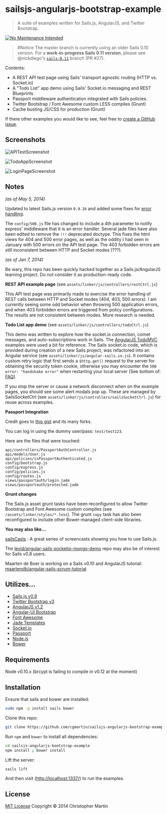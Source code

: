 # sailsjs-angularjs-bootstrap-example #

> A suite of examples written for Sails.js, AngularJS, and Twitter Bootstrap.

[![No Maintenance Intended](http://unmaintained.tech/badge.svg)](http://unmaintained.tech/)

> #Notice
> The master branch is currently using an older Sails 0.10 version. For a **work-in-progress Sails 0.11 version**, please see @nickdiego's [`sails-0.11`](https://github.com/cgmartin/sailsjs-angularjs-bootstrap-example/tree/sails-0.11) branch (PR #27).

Contents:

- A REST API test page using Sails' transport agnostic routing (HTTP vs. Socket.io)
- A "Todo List" app demo using Sails' Socket.io messaging and REST Blueprints
- Passport middleware authentication integrated with Sails policies.
- Twitter Bootstrap / Font Awesome custom LESS compiles (Grunt)
- Cache busting JS/CSS for production (Grunt)

If there other examples you would like to see, feel free to
[create a GitHub issue](https://github.com/cgmartin/sailsjs-angularjs-bootstrap-example/issues/new).

## Screenshots ##

![APITestScreenshot](https://github.com/cgmartin/sailsjs-angularjs-bootstrap-example/raw/master/screenshots/APITestScreenshot.png)

![TodoAppScreenshot](https://github.com/cgmartin/sailsjs-angularjs-bootstrap-example/raw/master/screenshots/TodoAppScreenshot.png)

![LoginPageScreenshot](https://github.com/cgmartin/sailsjs-angularjs-bootstrap-example/raw/master/screenshots/LoginPageScreenshot.png)

## Notes ##
*(as of May 5, 2014)*

Updated to latest Sails.js version `0.9.16` and added some fixes for
[error handling](https://github.com/cgmartin/sailsjs-angularjs-bootstrap-example/issues/15).

The `config/500.js` file has changed to include a 4th parameter to notify express'
middleware that it is an error handler. Several jade files have also been edited to remove the `!!!` deprecated doctype.
This fixes the html views for 404 and 500 error pages, as well as the oddity I had seen in January with 500 errors on
the API test page. The 403 forbidden errors are still inconsistent between HTTP and Socket modes (???).

*(as of Jan 7, 2014)*

Be wary, this repo has been quickly hacked together as a Sails.js/AngularJS
learning project. Do not consider it as production-ready code.

**REST API example page** (see `assets/linker/js/controllers/restCtrl.js`)

This API test page was primarily made to exercise the error handling of REST
calls between HTTP and Socket modes (404, 403, 500 errors). I am currently
seeing some odd behavior when throwing 500 application errors, and when 403
forbidden errors are triggered from policy configurations. The results are not
consistent between modes. More research is needed.

**Todo List app demo** (see `assets/linker/js/controllers/todoCtrl.js`)

This demo was written to explore how the socket.io connection, comet messages,
and auto-subscriptions work in Sails. The
[AngularJS TodoMVC](http://todomvc.com/architecture-examples/angularjs-perf/#/)
examples were used a bit for reference. The Sails socket.io code, which is
provided during creation of a new Sails project, was refactored into an Angular
service (see `assets/linker/js/angular-sails.io.js`). It contains custom retry
logic that first sends a `$http.get()` request to the server for obtaining the
security token cookie, otherwise you may encounter the
`500 error: "handshake error"` when restarting your local server
(See bottom of: [FAQ](http://sailsjs.org/#!documentation/sockets)).

If you stop the server or cause a network disconnect when on the example pages,
you should see some alert modals pop up. These are managed by SailsSocketCtrl
(see `assets/linker/js/controllers/sailsSocketCtrl.js`) for reuse across examples.

**Passport Integration**

Credit goes to [this gist](https://gist.github.com/theangryangel/5060446)
and its many forks.

You can log in using the dummy user/pass: `test/test123`.

Here are the files that were touched:
```
api/controllers/PassportAuthController.js
api/models/User.js
api/policies/isPassportAuthenticated.js
config/bootstrap.js
config/express.js
config/policies.js
config/routes.js
views/passportauth/login.jade
views/passportauth/protected.jade
```

**Grunt changes**

The Sails.js asset grunt tasks have been reconfigured to allow Twitter Bootstrap
and Font Awesome custom compiles (see `/assets/linker/styles/*.less`).
The grunt `copy` task has also been reconfigured to include other Bower-managed
client-side libraries.

**You may also like...**

[sailsCasts](http://irlnathan.github.io/sailscasts/) : A great series of
screencasts showing you how to use Sails.js.

The [levid/angular-sails-socketio-mongo-demo](https://github.com/levid/angular-sails-socketio-mongo-demo)
repo may also be of interest for Sails v0.8 users.

Maarten de Boer is working on a Sails v0.10 and AngularJS tutorial: [maartendb/angular-sails-scrum-tutorial](https://github.com/maartendb/angular-sails-scrum-tutorial)

## Utilizes... ##

- [Sails.js v0.9](http://sailsjs.org/)
- [Twitter Bootstrap v3](http://getbootstrap.com/)
- [AngularJS v1.2](http://angularjs.org/)
- [Angular-UI Bootstrap](http://angular-ui.github.io/bootstrap/)
- [Font Awesome](http://fontawesome.io/)
- [Jade Templates](http://jade-lang.com/)
- [Socket.io](http://socket.io/)
- [Passport](http://passportjs.org/)
- [Node.js](http://nodejs.org/api/)
- [Bower](http://bower.io/)


## Requirements ##

Node v0.10.x  (brcypt is failing to compile in v0.12 at the moment)


## Installation ##

Ensure that sails and bower are installed:
```sh
sudo npm -g install sails bower
```

Clone this repo:
```sh
git clone https://github.com/cgmartin/sailsjs-angularjs-bootstrap-example.git
```

Run `npm` and `bower` to install all dependencies:
```sh
cd sailsjs-angularjs-bootstrap-example
npm install ; bower install
```

Lift the server:
```sh
sails lift
```

And then visit ([http://localhost:1337/](http://localhost:1337)) to run the examples.

## License ##

[MIT License](http://cgm.mit-license.org/)  Copyright © 2014 Christopher Martin
